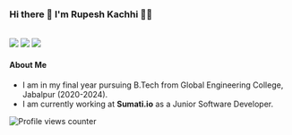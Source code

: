 ### Hi there 👋 I'm Rupesh Kachhi 🙋‍♂️
<br>
<a href="https://www.linkedin.com/in/rupesh-kachhi/"><img src="https://img.shields.io/badge/linkedin-%230077B5.svg?style=for-the-badge&logo=linkedin&style=flat&logoColor=white"></a>
<a href="mailto:riksik18@gmail.com"><img src="https://img.shields.io/badge/Gmail-D14836?style=for-the-badge&logo=gmail&style=flat&logoColor=white"></a>
<a href="https://www.instagram.com/_rupeshkachhi/"><img src="https://img.shields.io/badge/_rupeshkachhi-%23E4405F.svg?style=for-the-badge&logo=Instagram&style=flat&logoColor=white"/></a>
<be>

#### About Me

- I am in my final year pursuing B.Tech from Global Engineering College, Jabalpur (2020-2024).
- I am currently working at **Sumati.io** as a Junior Software Developer.

 
![Profile views counter](https://komarev.com/ghpvc/?username=rupesh-kachhi&&style=flat-square) 
